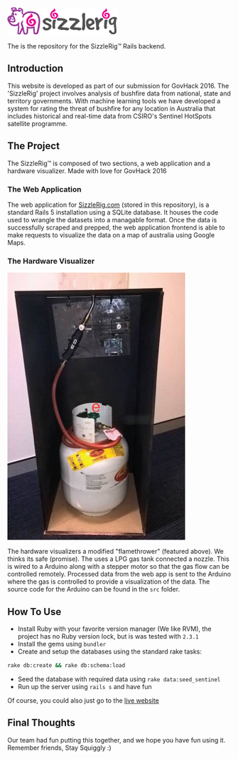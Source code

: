 
![Sizzle Rig Image](./app/assets/images/logo.png)

The is the repository for the SizzleRig™ Rails backend.

## Introduction

This website is developed as part of our submission for GovHack 2016. The 'SizzleRig' project involves analysis of bushfire data from national, state and territory governments. With machine learning tools we have developed a system for rating the threat of bushfire for any location in Australia that includes historical and real-time data from CSIRO's Sentinel HotSpots satellite programme.

## The Project

The SizzleRig™ is composed of two sections, a web application and a hardware visualizer. Made with love for GovHack 2016

### The Web Application

The web application for [SizzleRig.com](http://sizzlerig.com) (stored in this repository), is a standard Rails 5 installation using a SQLite database. It houses the code used to wrangle the datasets into a managable format. Once the data is successfully scraped and prepped, the web application frontend is able to make requests to visualize the data on a map of australia using Google Maps. 

### The Hardware Visualizer

![SizzeRig Hardware](./app/assets/images/sizzle-low.jpeg)

The hardware visualizers a modified "flamethrower" (featured above). We thinks its safe (promise). The uses a LPG gas tank connected a nozzle. This is wired to a Arduino along with a stepper motor so that the gas flow can be controlled remotely. Processed data from the web app is sent to the Arduino where the gas is controlled to provide a visualization of the data. The source code for the Arduino can be found in the `src` folder.

## How To Use

- Install Ruby with your favorite version manager (We like RVM), the project has no Ruby version lock, but is was tested with `2.3.1`
- Install the gems using `bundler` 
- Create and setup the databases using the standard rake tasks:

```bash
rake db:create && rake db:schema:load
```
- Seed the database with required data using `rake data:seed_sentinel`
- Run up the server using `rails s` and have fun

Of course, you could also just go to the [live website](http://sizzlerig.com)

## Final Thoughts

Our team had fun putting this together, and we hope you have fun using it. Remember friends, Stay Squiggly :)
